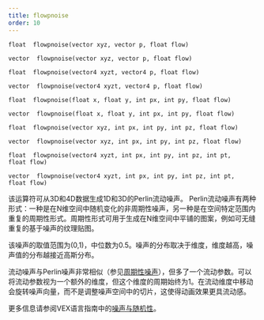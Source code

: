 ```yaml
---
title: flowpnoise
order: 10
---
```

`float  flowpnoise(vector xyz, vector p, float flow)`

`vector  flowpnoise(vector xyz, vector p, float flow)`

`float  flowpnoise(vector4 xyzt, vector4 p, float flow)`

`vector  flowpnoise(vector4 xyzt, vector4 p, float flow)`

`float  flowpnoise(float x, float y, int px, int py, float flow)`

`vector  flowpnoise(float x, float y, int px, int py, float flow)`

`float  flowpnoise(vector xyz, int px, int py, int pz, float flow)`

`vector  flowpnoise(vector xyz, int px, int py, int pz, float flow)`

`float  flowpnoise(vector4 xyzt, int px, int py, int pz, int pt, float flow)`

`vector  flowpnoise(vector4 xyzt, int px, int py, int pz, int pt, float flow)`

该运算符可从3D和4D数据生成1D和3D的Perlin流动噪声。
Perlin流动噪声有两种形式：一种是在N维空间中随机变化的非周期性噪声，另一种是在空间特定范围内重复的周期性形式。周期性形式可用于生成在N维空间中平铺的图案，例如可无缝重复的基于噪声的纹理贴图。

该噪声的取值范围为(0,1)，中位数为0.5。噪声的分布取决于维度，维度越高，噪声值的分布越接近高斯分布。

流动噪声与Perlin噪声非常相似（参见[周期性噪声](../../nodes/vop/periodicnoise.html "从1D、3D和4D数据生成1D和3D的Perlin噪声")），但多了一个流动参数。可以将流动参数视为一个额外的维度，但这个维度的周期始终为1。在流动维度中移动会旋转噪声向量，而不是调整噪声空间中的切片，这使得动画效果更具流动感。

更多信息请参阅VEX语言指南中的[噪声与随机性](../random.html)。
